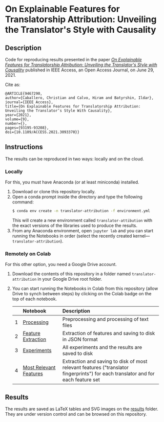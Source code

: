 # On Explainable Features for Translatorship Attribution: Unveiling the Translator's Style with Causality

## Description
Code for reproducing results presented in the paper [_On Explainable Features for Translatorship Attribution: Unveiling the Translator's Style with Causality_](https://ieeexplore.ieee.org/document/9467290) published in IEEE Access, an Open Access Journal, on June 29, 2021.

Cite as:

```
@ARTICLE{9467290,
author={Caballero, Christian and Calvo, Hiram and Batyrshin, Ildar},
journal={IEEE Access},
title={On Explainable Features for Translatorship Attribution: Unveiling the Translator’s Style With Causality},
year={2021},
volume={9},
number={},
pages={93195-93208},
doi={10.1109/ACCESS.2021.3093370}}
```

## Instructions

The results can be reproduced in two ways: locally and on the cloud.

### Locally

For this, you must have Anaconda (or at least miniconda) installed.

1. Download or clone this repository locally.
1. Open a conda prompt inside the directory and type the following command:
    ``` bash
    $ conda env create -n translator-attribution -f environment.yml
    ```   
    This will create a new environment called `translator-attibution` with the exact versions of the libraries used to produce the results.
1. From any Anaconda environment, open `jupyter lab` and you can start running the Notebooks in order (select the recently created kernel&mdash;`translator-attribution`).

### Remotely on Colab

For this other option, you need a Google Drive account.
    
1. Download the contents of this repository in a folder named `translator-attribution` in your Google Drive root folder.
1. You can start running the Notebooks in Colab from this repository (allow Drive to synch between steps) by clicking on the Colab badge on the top of each notebook.

    |  |              Notebook                  | Description |
    |:--|:--------------------------------------|:------------|
    |1| [Processing](./01Processing.ipynb) | Preprocessing and processing of text files |
    |2| [Feature Extraction](./02Feature_Extraction.ipynb)| Extraction of features and saving to disk in JSON format |
    |3| [Experiments](./03Experiments.ipynb) | All experiments and the results are saved to disk |
    |4| [Most Relevant Features](./04Extraction_Most_Relevant_Features.ipynb) | Extraction and saving to disk of most relevant features ("translator fingerprints") for each translator and for each feature set |

## Results

The results are saved as LaTeX tables and SVG images on the [results](./results) folder. They are under version control and can be browsed on this repository. 
